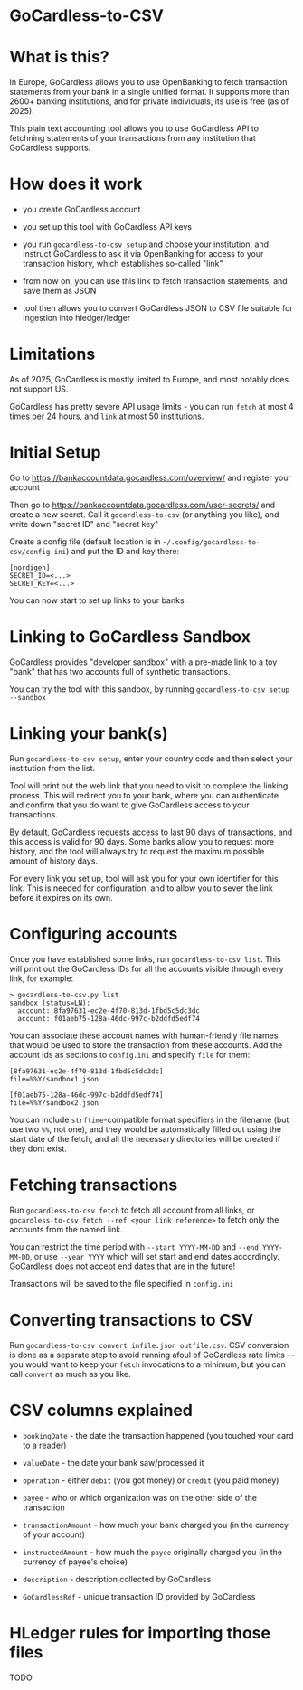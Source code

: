 # GoCardless-to-CSV

# What is this? 

In Europe, GoCardless allows you to use OpenBanking to fetch transaction statements from your bank in a single unified format.
It supports more than 2600+ banking institutions, and for private individuals, its use is free (as of 2025).

This plain text accounting tool allows you to use GoCardless API to fetchning statements of your transactions from any institution that GoCardless supports.

# How does it work

- you create GoCardless account

- you set up this tool with GoCardless API keys

- you run `gocardless-to-csv setup` and choose your institution, and instruct GoCardless to ask it via OpenBanking for access to your transaction history, which establishes so-called "link"

- from now on, you can use this link to fetch transaction statements, and save them as JSON

- tool then allows you to convert GoCardless JSON to CSV file suitable for ingestion into hledger/ledger

# Limitations

As of 2025, GoCardless is mostly limited to Europe, and most notably does not support US.

GoCardless has pretty severe API usage limits - you can run `fetch` at most 4 times per 24 hours, and `link` at most 50 institutions.

# Initial Setup

Go to https://bankaccountdata.gocardless.com/overview/ and register your account

Then go to https://bankaccountdata.gocardless.com/user-secrets/ and create a new secret. Call it `gocardless-to-csv` (or anything you like), and write down "secret ID" and "secret key"

Create a config file (default location is in `~/.config/gocardless-to-csv/config.ini`) and put the ID and key there:

```
[nordigen]
SECRET_ID=<...>
SECRET_KEY=<...>
```

You can now start to set up links to your banks

# Linking to GoCardless Sandbox

GoCardless provides "developer sandbox" with a pre-made link to a toy "bank" that has two accounts full of synthetic transactions.

You can try the tool with this sandbox, by running `gocardless-to-csv setup --sandbox`

# Linking your bank(s)

Run `gocardless-to-csv setup`, enter your country code and then select your institution from the list.

Tool will print out the web link that you need to visit to complete the linking process. This will redirect you to your bank,
where you can authenticate and confirm that you do want to give GoCardless access to your transactions.

By default, GoCardless requests access to last 90 days of transactions, and this access is valid for 90 days. Some banks
allow you to request more history, and the tool will always try to request the maximum possible amount of history days.

For every link you set up, tool will ask you for your own identifier for this link. This is needed for configuration, and to allow
you to sever the link before it expires on its own.

# Configuring accounts

Once you have established some links, run `gocardless-to-csv list`. This will print out the GoCardless IDs for all the accounts 
visible through every link, for example:

```
> gocardless-to-csv.py list
sandbox (status=LN):
  account: 8fa97631-ec2e-4f70-813d-1fbd5c5dc3dc
  account: f01aeb75-128a-46dc-997c-b2ddfd5edf74
```

You can associate these account names with human-friendly file names that would be used to store the transaction from these accounts.
Add the account ids as sections to `config.ini` and specify `file` for them:

```
[8fa97631-ec2e-4f70-813d-1fbd5c5dc3dc]
file=%%Y/sandbox1.json

[f01aeb75-128a-46dc-997c-b2ddfd5edf74]
file=%%Y/sandbox2.json
```

You can include `strftime`-compatible format specifiers in the filename (but use two `%%`, not one), and they would be automatically
filled out using the start date of the fetch, and all the necessary directories will be created if they dont exist.

# Fetching transactions

Run `gocardless-to-csv fetch` to fetch all account from all links, or `gocardless-to-csv fetch --ref <your link reference>` to
fetch only the accounts from the named link. 

You can restrict the time period with `--start YYYY-MM-DD` and `--end YYYY-MM-DD`, or use `--year YYYY` which will set start and
end dates accordingly. GoCardless does not accept end dates that are in the future!

Transactions will be saved to the file specified in `config.ini`

# Converting transactions to CSV

Run `gocardless-to-csv convert infile.json outfile.csv`. CSV conversion is done as a separate step to avoid running afoul of 
GoCardless rate limits -- you would want to keep your `fetch` invocations to a minimum, but you can call `convert` as much as you like.

# CSV columns explained

- `bookingDate` - the date the transaction happened (you touched your card to a reader)

- `valueDate` - the date your bank saw/processed it

- `operation` - either `debit` (you got money) or `credit` (you paid money)

- `payee` - who or which organization was on the other side of the transaction

- `transactionAmount` - how much your bank charged you (in the currency of your account)

- `instructedAmount` - how much the `payee` originally charged you  (in the currency of payee's choice)

- `description` - description collected by GoCardless

- `GoCardlessRef` - unique transaction ID provided by GoCardless

# HLedger rules for importing those files

TODO